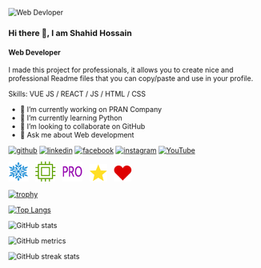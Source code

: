 ![Web Devloper](https://scontent.fdac154-1.fna.fbcdn.net/v/t39.30808-6/460079350_2613402198848214_1497235007678152230_n.png?stp=dst-png_s960x960&_nc_cat=108&ccb=1-7&_nc_sid=cc71e4&_nc_eui2=AeHrOhhlbLwuouPKYIifgzvQymgZWVcAYnLKaBlZVwBicn8Q7ajikfk3prGkq0RgwKqz96c5oJbLoHzI2uDuj01f&_nc_ohc=TUP4mYBhaksQ7kNvgElbeqw&_nc_ht=scontent.fdac154-1.fna&_nc_gid=AKk5eWb57QZOXm9ZsWpq-8v&oh=00_AYAM1HihQs5sdNatX87g3_6ZoETndYx37bCSSqr2YSRRlg&oe=66EEDF75)


### Hi there 👋, I am Shahid Hossain
#### Web Developer


I made this project for professionals, it allows you to create nice and professional Readme files that you can copy/paste and use in your profile.

Skills: VUE JS / REACT / JS / HTML / CSS

- 🔭 I’m currently working on PRAN Company 
- 🌱 I’m currently learning Python 
- 👯 I’m looking to collaborate on GitHub 
- 💬 Ask me about Web development 


[<img src='https://cdn.jsdelivr.net/npm/simple-icons@3.0.1/icons/github.svg' alt='github' height='40'>](https://github.com/https://github.com/Shahidjoy)  [<img src='https://cdn.jsdelivr.net/npm/simple-icons@3.0.1/icons/linkedin.svg' alt='linkedin' height='40'>](https://www.linkedin.com/in/https://www.linkedin.com/feed//)  [<img src='https://cdn.jsdelivr.net/npm/simple-icons@3.0.1/icons/facebook.svg' alt='facebook' height='40'>](https://www.facebook.com/https://www.facebook.com/joyking2068)  [<img src='https://cdn.jsdelivr.net/npm/simple-icons@3.0.1/icons/instagram.svg' alt='instagram' height='40'>](https://www.instagram.com/https://www.instagram.com/?hl=en/)  [<img src='https://cdn.jsdelivr.net/npm/simple-icons@3.0.1/icons/youtube.svg' alt='YouTube' height='40'>](https://www.youtube.com/channel/@shahidhossain7875)  

<a href='https://archiveprogram.github.com/'><img src='https://raw.githubusercontent.com/acervenky/animated-github-badges/master/assets/acbadge.gif' width='40' height='40'></a> <a href='https://docs.github.com/en/developers'><img src='https://raw.githubusercontent.com/acervenky/animated-github-badges/master/assets/devbadge.gif' width='40' height='40'></a> <a href='https://github.com/pricing'><img src='https://raw.githubusercontent.com/acervenky/animated-github-badges/master/assets/pro.gif' width='40' height='40'></a> <a href='https://stars.github.com/'><img src='https://raw.githubusercontent.com/acervenky/animated-github-badges/master/assets/starbadge.gif' width='35' height='35'></a> <a href='https://docs.github.com/en/github/supporting-the-open-source-community-with-github-sponsors'><img src='https://raw.githubusercontent.com/acervenky/animated-github-badges/master/assets/sponsorbadge.gif' width='35' height='35'></a> 

[![trophy](https://github-profile-trophy.vercel.app/?username=https://github.com/Shahidjoy)](https://github.com/ryo-ma/github-profile-trophy)

[![Top Langs](https://github-readme-stats.vercel.app/api/top-langs/?username=https://github.com/Shahidjoy)](https://github.com/anuraghazra/github-readme-stats)

![GitHub stats](https://github-readme-stats.vercel.app/api?username=https://github.com/Shahidjoy&show_icons=true&count_private=true)  

![GitHub metrics](https://metrics.lecoq.io/https://github.com/Shahidjoy)  

![GitHub streak stats](https://streak-stats.demolab.com/?user=https://github.com/Shahidjoy)  

